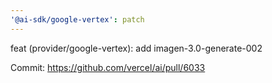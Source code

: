 ```yaml
---
'@ai-sdk/google-vertex': patch
---
```


feat (provider/google-vertex): add imagen-3.0-generate-002

Commit: https://github.com/vercel/ai/pull/6033
